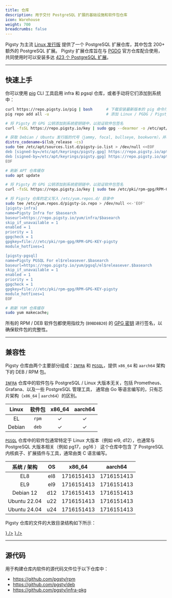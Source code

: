 ```yaml
---
title: 仓库
description: 用于交付 PostgreSQL 扩展的基础设施和软件包仓库
icon: Warehouse
weight: 700
breadcrumbs: false
---
```



Pigsty 为主流 [Linux 发行版](https://pgsty.com/docs/prepare/linux) 提供了一个 PostgreSQL 扩展仓库，其中包含 200+ 额外的 PostgreSQL 扩展。
Pigsty 扩展仓库旨在与 [PGDG](https://www.postgresql.org/download/linux/) 官方仓库配合使用，共同使用时可以安装多达 [423 个 PostgreSQL 扩展](/zh/list)。


--------

## 快速上手

你可以使用 [pig](/pig/) CLI 工具启用 infra 和 pgsql 仓库，或者手动将它们添加到系统中：

```bash tab="pig"
curl https://repo.pigsty.io/pig | bash      # 下载安装最新版本的 pig 命令行工具
pig repo add all -u                         # 添加 Linux / PGDG / Pigsty 仓库并更新缓存
```
```bash tab="apt"
# 将 Pigsty 的 GPG 公钥添加到系统密钥链中，以验证软件包签名
curl -fsSL https://repo.pigsty.io/key | sudo gpg --dearmor -o /etc/apt/keyrings/pigsty.gpg

# 获取 Debian / Ubuntu 发行版的代号（jammy, focal, bullseye, bookworm），并将相应的上游仓库地址写入 /etc/apt/sources.list.d/ 中
distro_codename=$(lsb_release -cs)
sudo tee /etc/apt/sources.list.d/pigsty-io.list > /dev/null <<EOF
deb [signed-by=/etc/apt/keyrings/pigsty.gpg] https://repo.pigsty.io/apt/infra generic main
deb [signed-by=/etc/apt/keyrings/pigsty.gpg] https://repo.pigsty.io/apt/pgsql/${distro_codename} ${distro_codename} main
EOF

# 刷新 APT 仓库缓存
sudo apt update
```
```bash tab="yum"
# 将 Pigsty 的 GPG 公钥添加到系统密钥链中，以验证软件包签名
curl -fsSL https://repo.pigsty.io/key | sudo tee /etc/pki/rpm-gpg/RPM-GPG-KEY-pigsty >/dev/null

# 将 Pigsty 仓库的定义写入 /etc/yum.repos.d/ 目录中
sudo tee /etc/yum.repos.d/pigsty-io.repo > /dev/null <<-'EOF'
[pigsty-infra]
name=Pigsty Infra for $basearch
baseurl=https://repo.pigsty.io/yum/infra/$basearch
skip_if_unavailable = 1
enabled = 1
priority = 1
gpgcheck = 1
gpgkey=file:///etc/pki/rpm-gpg/RPM-GPG-KEY-pigsty
module_hotfixes=1

[pigsty-pgsql]
name=Pigsty PGSQL For el$releasever.$basearch
baseurl=https://repo.pigsty.io/yum/pgsql/el$releasever.$basearch
skip_if_unavailable = 1
enabled = 1
priority = 1
gpgcheck = 1
gpgkey=file:///etc/pki/rpm-gpg/RPM-GPG-KEY-pigsty
module_hotfixes=1
EOF

# 刷新 YUM 仓库缓存
sudo yum makecache;
```

所有的 RPM / DEB 软件包都使用指纹为 (`B9BD8B20`) 的 [GPG 密钥](/zh/repo/gpg) 进行签名，以确保软件包的完整性。


---------

## 兼容性

Pigsty 仓库由两个主要部分组成：[`INFRA`](/zh/repo/infra) 和 [`PGSQL`](/zh/repo/pgsql)，提供 `x86_64` 和 `aarch64` 架构下的 DEB / RPM 包。

[`INFRA`](/repo/infra) 仓库中的软件包与 PostgreSQL / Linux 大版本无关，包括 Prometheus、Grafana、以及一些 PostgreSQL 管理工具，
通常由 Go 等语言编写的，只有芯片架构（`x86_64` | `aarch64`）的区别。

| Linux  |  软件包  | x86_64 | aarch64 |
|:------:|:-----:|:------:|:-------:|
|   EL   | `rpm` |   ✓    |    ✓    |
| Debian | `deb` |   ✓    |    ✓    |

[`PGSQL`](/repo/pgsql) 仓库中的软件包通常特定于 Linux 大版本（例如 el9, d12），也通常与 PostgreSQL 大版本相关（例如 pg17，pg16 ）
这个仓库中包含 了 PostgreSQL 内核疯子、扩展插件与工具，通常由类 C 语言编写。

|   系统 / 架构    | OS  |                                                                                               x86_64                                                                                                |                                                                                               aarch64                                                                                               |
|:------------:|:---:|:---------------------------------------------------------------------------------------------------------------------------------------------------------------------------------------------------:|:---------------------------------------------------------------------------------------------------------------------------------------------------------------------------------------------------:|
|     EL8      | el8 | <Badge variant="blue-subtle">17</Badge><Badge variant="blue-subtle">16</Badge><Badge variant="blue-subtle">15</Badge><Badge variant="blue-subtle">14</Badge><Badge variant="blue-subtle">13</Badge> | <Badge variant="blue-subtle">17</Badge><Badge variant="blue-subtle">16</Badge><Badge variant="blue-subtle">15</Badge><Badge variant="blue-subtle">14</Badge><Badge variant="blue-subtle">13</Badge> |
|     EL9      | el9 | <Badge variant="blue-subtle">17</Badge><Badge variant="blue-subtle">16</Badge><Badge variant="blue-subtle">15</Badge><Badge variant="blue-subtle">14</Badge><Badge variant="blue-subtle">13</Badge> | <Badge variant="blue-subtle">17</Badge><Badge variant="blue-subtle">16</Badge><Badge variant="blue-subtle">15</Badge><Badge variant="blue-subtle">14</Badge><Badge variant="blue-subtle">13</Badge> |
|  Debian 12   | d12 | <Badge variant="blue-subtle">17</Badge><Badge variant="blue-subtle">16</Badge><Badge variant="blue-subtle">15</Badge><Badge variant="blue-subtle">14</Badge><Badge variant="blue-subtle">13</Badge> | <Badge variant="blue-subtle">17</Badge><Badge variant="blue-subtle">16</Badge><Badge variant="blue-subtle">15</Badge><Badge variant="blue-subtle">14</Badge><Badge variant="blue-subtle">13</Badge> |
| Ubuntu 22.04 | u22 | <Badge variant="blue-subtle">17</Badge><Badge variant="blue-subtle">16</Badge><Badge variant="blue-subtle">15</Badge><Badge variant="blue-subtle">14</Badge><Badge variant="blue-subtle">13</Badge> | <Badge variant="blue-subtle">17</Badge><Badge variant="blue-subtle">16</Badge><Badge variant="blue-subtle">15</Badge><Badge variant="blue-subtle">14</Badge><Badge variant="blue-subtle">13</Badge> |
| Ubuntu 24.04 | u24 | <Badge variant="blue-subtle">17</Badge><Badge variant="blue-subtle">16</Badge><Badge variant="blue-subtle">15</Badge><Badge variant="blue-subtle">14</Badge><Badge variant="blue-subtle">13</Badge> | <Badge variant="blue-subtle">17</Badge><Badge variant="blue-subtle">16</Badge><Badge variant="blue-subtle">15</Badge><Badge variant="blue-subtle">14</Badge><Badge variant="blue-subtle">13</Badge> |

Pigsty 仓库的文件的大致目录结构如下所示：

<Files>
    <Folder name="https://repo.pigsty.io" defaultOpen>
        <Folder name="apt" defaultOpen>
            <Folder name="infra">
                <Folder name="amd64"></Folder>
                <Folder name="arm64"></Folder>
            </Folder>
            <Folder name="pgsql">
                <Folder name="x86_64"></Folder>
                <Folder name="aarch64"></Folder>
            </Folder>
        </Folder>
        <Folder name="yum" defaultOpen>
            <Folder name="infra">
                <Folder name="x86_64"></Folder>
                <Folder name="aarch64"></Folder>
            </Folder>
            <Folder name="pgsql">
                <Folder name="x86_64"></Folder>
                <Folder name="aarch64"></Folder>
            </Folder>
        </Folder>
        <a href={"https://repo.pigsty.io/pig"}><File name="pig" icon={<FileTerminal className="text-orange-500" />} /></a>
        <a href={"https://repo.pigsty.io/key"}><File name="key" icon={<KeyRound className="text-blue-500" />} /></a>
    </Folder>
</Files>


------

## 源代码

用于构建仓库内软件的源代码文件位于以下仓库中：

- https://github.com/pgsty/rpm
- https://github.com/pgsty/deb
- https://github.com/pgsty/infra-pkg
